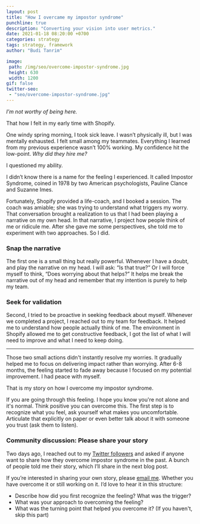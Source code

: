 ```yaml
---
layout: post
title: "How I overcame my impostor syndrome"
punchline: true
description: "Converting your vision into user metrics."
date: 2021-01-18 08:20:00 +0700
categories: strategy
tags: strategy, framework
author: "Budi Tanrim"

image:
 path: /img/seo/overcome-impostor-syndrome.jpg
 height: 630
 width: 1200
gif: false
twitter-seo: 
 - "seo/overcome-impostor-syndrome.jpg"
---
```


*I’m not worthy of being here.*

That how I felt in my early time with Shopify.

One windy spring morning, I took sick leave. I wasn’t physically ill, but I was mentally exhausted. I felt small among my teammates. Everything I learned from my previous experience wasn’t 100% working. My confidence hit the low-point. *Why did they hire me?*

I questioned my ability.

I didn’t know there is a name for the feeling I experienced. It called Impostor Syndrome, coined in 1978 by two American psychologists, Pauline Clance and Suzanne Imes. 

Fortunately, Shopify provided a life-coach, and I booked a session. The coach was amiable; she was trying to understand what triggers my worry. That conversation brought a realization to us that I had been playing a narrative on my own head. In that narrative, I project how people think of me or ridicule me. After she gave me some perspectives, she told me to experiment with two approaches. So I did.

### Snap the narrative

The first one is a small thing but really powerful. Whenever I have a doubt, and play the narrative on my head. I will ask: “Is that true?” Or I will force myself to think, “Does worrying about that helps?” It helps me break the narrative out of my head and remember that my intention is purely to help my team.

### Seek for validation

Second, I tried to be proactive in seeking feedback about myself. Whenever we completed a project, I reached out to my team for feedback. It helped me to understand how people actually think of me. The environment in Shopify allowed me to get constructive feedback, I got the list of what I will need to improve and what I need to keep doing.

---

Those two small actions didn't instantly resolve my worries. It gradually helped me to focus on delivering impact rather than worrying. After 6-8 months, the feeling started to fade away because I focused on my potential improvement. I had peace with myself.

That is my story on how I overcome my impostor syndrome.

If you are going through this feeling. I hope you know you're not alone and it's normal. Think positive you can overcome this. The first step is to recognize what you feel, ask yourself what makes you uncomfortable. Articulate that explicitly on paper or even better talk about it with someone you trust (ask them to listen).

### Community discussion: Please share your story

Two days ago, I reached out to my [Twitter followers][tweet-1] and asked if anyone want to share how they overcome impostor syndrome in the past. A bunch of people told me their story, which I’ll share in the next blog post.

If you’re interested in sharing your own story, please [email me][email]. Whether you have overcome it or still working on it. I’d love to hear it in this structure:

- Describe how did you first recognize the feeling? What was the trigger?
- What was your approach to overcoming the feeling?
- What was the turning point that helped you overcome it? (If you haven't, skip this part)


[email]: mailto:hi.buditanrim@gmail.com
[tweet-1]: https://twitter.com/buditanrim/status/1350269642556596225




